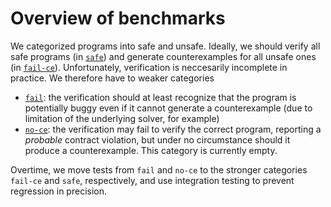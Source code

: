 Overview of benchmarks
========================

We categorized programs into safe and unsafe.
Ideally, we should verify all safe programs
(in [`safe`](https://github.com/philnguyen/soft-contract/blob/pldi-aec-2015/soft-contract/benchmark-verification/safe))
and generate counterexamples for all unsafe ones
(in [`fail-ce`](https://github.com/philnguyen/soft-contract/blob/pldi-aec-2015/soft-contract/benchmark-verification/fail-ce)).
Unfortunately, verification is neccesarily incomplete in practice.
We therefore have to weaker categories
 * [`fail`](https://github.com/philnguyen/soft-contract/blob/pldi-aec-2015/soft-contract/benchmark-verification/fail):
   the verification should at least recognize that the program is potentially buggy
even if it cannot generate a counterexample (due to limitation of the underlying solver, for example)
 * [`no-ce`](https://github.com/philnguyen/soft-contract/blob/pldi-aec-2015/soft-contract/benchmark-verification/no-ce):
   the verification may fail to verify the correct program, reporting a *probable* contract violation, but under no circumstance should it produce a counterexample. This category is currently empty.

Overtime, we move tests from `fail` and `no-ce` to the stronger categories `fail-ce` and `safe`, respectively, and use integration testing to prevent regression in precision.
